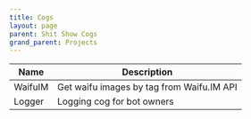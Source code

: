 ```yaml
---
title: Cogs
layout: page
parent: Shit Show Cogs
grand_parent: Projects
---
```


| Name | Description |
| --- | --- |
| WaifuIM | Get waifu images by tag from Waifu.IM API |
| Logger | Logging cog for bot owners |
